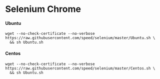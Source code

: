 # Selenium Chrome


#### Ubuntu

```
wget --no-check-certificate --no-verbose https://raw.githubusercontent.com/speed/selenium/master/Ubuntu.sh \
  && sh Ubuntu.sh
```

#### Centos

```
wget --no-check-certificate --no-verbose https://raw.githubusercontent.com/speed/selenium/master/Centos.sh \
  && sh Ubuntu.sh
```

